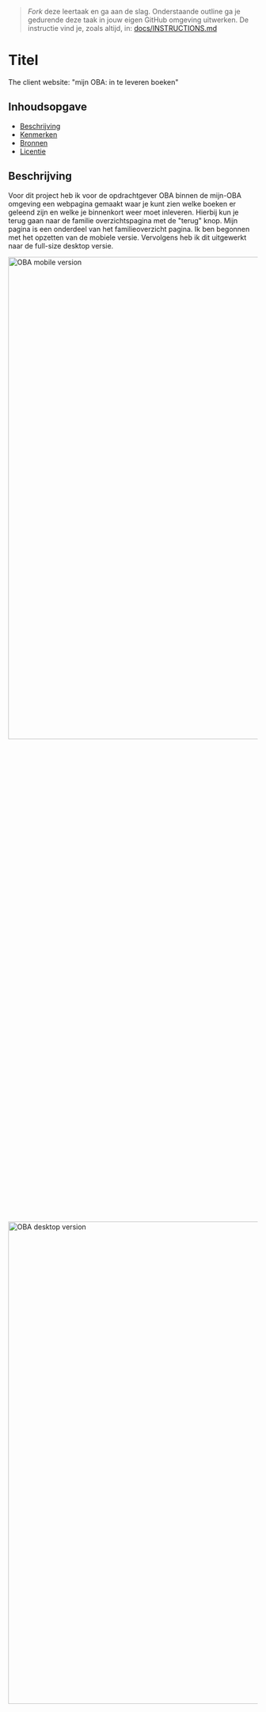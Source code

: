 > _Fork_ deze leertaak en ga aan de slag. Onderstaande outline ga je gedurende deze taak in jouw eigen GitHub omgeving uitwerken. De instructie vind je, zoals altijd, in: [docs/INSTRUCTIONS.md](docs/INSTRUCTIONS.md)

# Titel
The client website: "mijn OBA: in te leveren boeken"

## Inhoudsopgave

  * [Beschrijving](#beschrijving)
  * [Kenmerken](#kenmerken)
  * [Bronnen](#bronnen)
  * [Licentie](#licentie)

## Beschrijving
Voor dit project heb ik voor de opdrachtgever OBA binnen de mijn-OBA omgeving een webpagina gemaakt waar je kunt zien welke boeken er geleend zijn en welke je binnenkort weer moet inleveren. Hierbij kun je terug gaan naar de familie overzichtspagina met de "terug" knop. Mijn pagina is een onderdeel van het familieoverzicht pagina. Ik ben begonnen met het opzetten van de mobiele versie. Vervolgens heb ik dit uitgewerkt naar de full-size desktop versie.

<img width="562" alt="OBA mobile version" src="https://github.com/wingsvn/the-client-website/assets/144009709/b248add9-e0bc-4aaa-a04b-29ddf2616d88" width=50% height=50%> 

<img width="1452" alt="OBA desktop version" src="https://github.com/wingsvn/the-client-website/assets/144009709/70951250-5ec7-49e9-9697-53d247d8bde5" width=50% height=50%>

[(https://wingsvn.github.io/the-client-website/)]


## Kenmerken
<!-- Bij Kenmerken staat welke technieken zijn gebruikt en hoe. Wat is de HTML structuur? Wat zijn de belangrijkste dingen in CSS? Wat is er met Javascript gedaan en hoe? Misschien heb je een framwork of library gebruikt? -->

Ik heb mediaquery gebruikt om de layout aan te passen naar verschillende screensizes.
Verder heb ik CSS grid gebruikt voor het indelen van de elementen binnen de artikelen. En om de artikelen (boeken) naast elkaar te zetten, heb ik CSS flex gebruikt.



## Licentie

This project is licensed under the terms of the [MIT license](./LICENSE).
